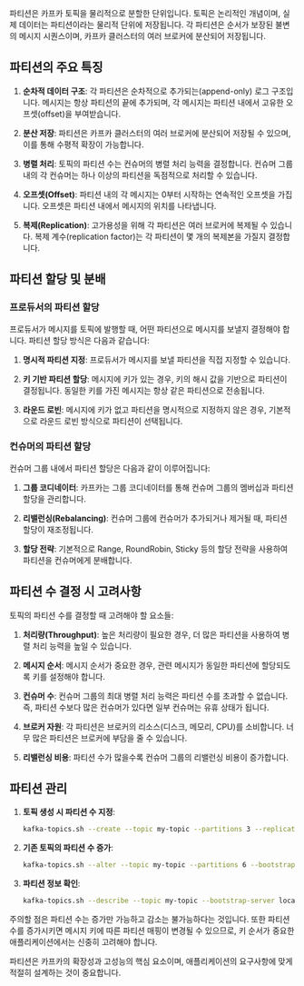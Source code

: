 파티션은 카프카 토픽을 물리적으로 분할한 단위입니다. 토픽은 논리적인 개념이며, 실제 데이터는 파티션이라는 물리적 단위에 저장됩니다. 각 파티션은 순서가 보장된 불변의 메시지 시퀀스이며, 카프카 클러스터의 여러 브로커에 분산되어 저장됩니다.

## 파티션의 주요 특징

1. **순차적 데이터 구조**: 각 파티션은 순차적으로 추가되는(append-only) 로그 구조입니다. 메시지는 항상 파티션의 끝에 추가되며, 각 메시지는 파티션 내에서 고유한 오프셋(offset)을 부여받습니다.
    
2. **분산 저장**: 파티션은 카프카 클러스터의 여러 브로커에 분산되어 저장될 수 있으며, 이를 통해 수평적 확장이 가능합니다.
    
3. **병렬 처리**: 토픽의 파티션 수는 컨슈머의 병렬 처리 능력을 결정합니다. 컨슈머 그룹 내의 각 컨슈머는 하나 이상의 파티션을 독점적으로 처리할 수 있습니다.
    
4. **오프셋(Offset)**: 파티션 내의 각 메시지는 0부터 시작하는 연속적인 오프셋을 가집니다. 오프셋은 파티션 내에서 메시지의 위치를 나타냅니다.
    
5. **복제(Replication)**: 고가용성을 위해 각 파티션은 여러 브로커에 복제될 수 있습니다. 복제 계수(replication factor)는 각 파티션이 몇 개의 복제본을 가질지 결정합니다.
    

## 파티션 할당 및 분배

### 프로듀서의 파티션 할당

프로듀서가 메시지를 토픽에 발행할 때, 어떤 파티션으로 메시지를 보낼지 결정해야 합니다. 파티션 할당 방식은 다음과 같습니다:

1. **명시적 파티션 지정**: 프로듀서가 메시지를 보낼 파티션을 직접 지정할 수 있습니다.
    
2. **키 기반 파티션 할당**: 메시지에 키가 있는 경우, 키의 해시 값을 기반으로 파티션이 결정됩니다. 동일한 키를 가진 메시지는 항상 같은 파티션으로 전송됩니다.
    
3. **라운드 로빈**: 메시지에 키가 없고 파티션을 명시적으로 지정하지 않은 경우, 기본적으로 라운드 로빈 방식으로 파티션이 선택됩니다.
    

### 컨슈머의 파티션 할당

컨슈머 그룹 내에서 파티션 할당은 다음과 같이 이루어집니다:

1. **그룹 코디네이터**: 카프카는 그룹 코디네이터를 통해 컨슈머 그룹의 멤버십과 파티션 할당을 관리합니다.
    
2. **리밸런싱(Rebalancing)**: 컨슈머 그룹에 컨슈머가 추가되거나 제거될 때, 파티션 할당이 재조정됩니다.
    
3. **할당 전략**: 기본적으로 Range, RoundRobin, Sticky 등의 할당 전략을 사용하여 파티션을 컨슈머에게 분배합니다.
    

## 파티션 수 결정 시 고려사항

토픽의 파티션 수를 결정할 때 고려해야 할 요소들:

1. **처리량(Throughput)**: 높은 처리량이 필요한 경우, 더 많은 파티션을 사용하여 병렬 처리 능력을 높일 수 있습니다.
    
2. **메시지 순서**: 메시지 순서가 중요한 경우, 관련 메시지가 동일한 파티션에 할당되도록 키를 설정해야 합니다.
    
3. **컨슈머 수**: 컨슈머 그룹의 최대 병렬 처리 능력은 파티션 수를 초과할 수 없습니다. 즉, 파티션 수보다 많은 컨슈머가 있다면 일부 컨슈머는 유휴 상태가 됩니다.
    
4. **브로커 자원**: 각 파티션은 브로커의 리소스(디스크, 메모리, CPU)를 소비합니다. 너무 많은 파티션은 브로커에 부담을 줄 수 있습니다.
    
5. **리밸런싱 비용**: 파티션 수가 많을수록 컨슈머 그룹의 리밸런싱 비용이 증가합니다.
    

## 파티션 관리

1. **토픽 생성 시 파티션 수 지정**:
    
    ```bash
    kafka-topics.sh --create --topic my-topic --partitions 3 --replication-factor 2 --bootstrap-server localhost:9092
    ```
    
2. **기존 토픽의 파티션 수 증가**:
    
    ```bash
    kafka-topics.sh --alter --topic my-topic --partitions 6 --bootstrap-server localhost:9092
    ```
    
3. **파티션 정보 확인**:
    
    ```bash
    kafka-topics.sh --describe --topic my-topic --bootstrap-server localhost:9092
    ```
    

주의할 점은 파티션 수는 증가만 가능하고 감소는 불가능하다는 것입니다. 또한 파티션 수를 증가시키면 메시지 키에 따른 파티션 매핑이 변경될 수 있으므로, 키 순서가 중요한 애플리케이션에서는 신중히 고려해야 합니다.

파티션은 카프카의 확장성과 고성능의 핵심 요소이며, 애플리케이션의 요구사항에 맞게 적절히 설계하는 것이 중요합니다.